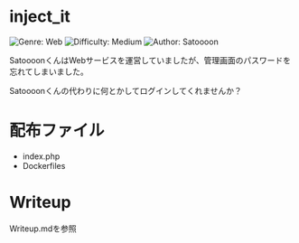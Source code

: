 # inject_it
![Genre: Web](https://img.shields.io/badge/genre-web-brightgreen?style=for-the-badge) ![Difficulty: Medium](https://img.shields.io/badge/difficulty-medium-yellow?style=for-the-badge) ![Author: Satoooon](https://img.shields.io/badge/author-Satoooon-lightgrey?style=for-the-badge)

SatoooonくんはWebサービスを運営していましたが、管理画面のパスワードを忘れてしまいました。

Satoooonくんの代わりに何とかしてログインしてくれませんか？

# 配布ファイル
- index.php
- Dockerfiles

# Writeup
Writeup.mdを参照


